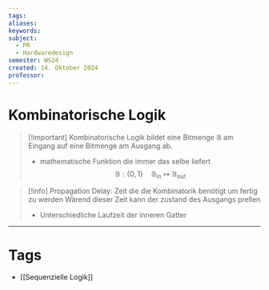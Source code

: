 ```yaml
---
tags: 
aliases: 
keywords: 
subject:
  - PR
  - Hardwaredesign
semester: WS24
created: 14. Oktober 2024
professor:
---
```

 
# Kombinatorische Logik

> [!important] Kombinatorische Logik bildet eine Bitmenge $\mathbb{B}$ am Eingang auf eine Bitmenge am Ausgang ab.
> 
> - mathematische Funktion die immer das selbe liefert
> $$ \mathbb{B}:\{0,1\}\quad \mathbb{B}_{\text{in}} \mapsto \mathbb{B}_{\text{out}} $$

> [!info] Propagation Delay: Zeit die die Kombinatorik benötigt um fertig zu werden
> Wärend dieser Zeit kann der zustand des Ausgangs prellen
> - Unterschiedliche Laufzeit der inneren Gatter

---

# Tags

- [[Sequenzielle Logik]]
